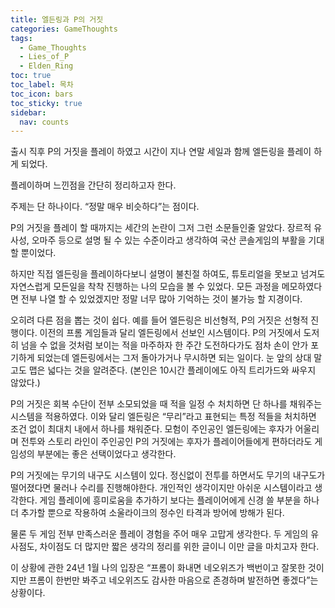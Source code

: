 ```yaml
---
title: 엘든링과 P의 거짓
categories: GameThoughts
tags:
  - Game_Thoughts
  - Lies_of_P
  - Elden_Ring
toc: true
toc_label: 목차
toc_icon: bars
toc_sticky: true
sidebar:
  nav: counts
---
```


출시 직후 P의 거짓을 플레이 하였고 시간이 지나 연말 세일과 함께 엘든링을 플레이 하게 되었다.

플레이하며 느낀점을 간단히 정리하고자 한다.

주제는 단 하나이다. “정말 매우 비슷하다”는 점이다.

P의 거짓을 플레이 할 때까지는 세간의 논란이 그저 그런 소문들인줄 알았다. 장르적 유사성, 오마주 등으로 설명 될 수 있는 수준이라고 생각하여 국산 콘솔게임의 부활을 기대할 뿐이었다.

하지만 직접 엘든링을 플레이하다보니 설명이 불친절 하여도, 튜토리얼을 못보고 넘겨도 자연스럽게 모든일을 착착 진행하는 나의 모습을 볼 수 있었다. 모든 과정을 메모하였다면 전부 나열 할 수 있었겠지만 정말 너무 많아 기억하는 것이 불가능 할 지경이다.

오히려 다른 점을 뽑는 것이 쉽다. 예를 들어 엘든링은 비선형적, P의 거짓은 선형적 진행이다. 이전의 프롬 게임들과 달리 엘든링에서 선보인 시스템이다. P의 거짓에서 도저히 넘을 수 없을 것처럼 보이는 적을 마주하자 한 주간 도전하다가도 점차 손이 안가 포기하게 되었는데 엘든링에서는 그저 돌아가거나 무시하면 되는 일이다. 눈 앞의 상대 말고도 맵은 넓다는 것을 알려준다. (본인은 10시간 플레이에도 아직 트리가드와 싸우지 않았다.)

P의 거짓은 회복 수단이 전부 소모되었을 때 적을 일정 수 처치하면 단 하나를 채워주는 시스템을 적용하였다. 이와 달리 엘든링은 “무리”라고 표현되는 특정 적들을 처치하면 조건 없이 최대치 내에서 하나를 채워준다. 모험이 주인공인 엘든링에는 후자가 어울리며 전투와 스토리 라인이 주인공인 P의 거짓에는 후자가 플레이어들에게 편하더라도 게임성의 부분에는 좋은 선택이었다고 생각한다.

P의 거짓에는 무기의 내구도 시스템이 있다. 정신없이 전투를 하면서도 무기의 내구도가 떨어졌다면 물러나 수리를 진행해야한다. 개인적인 생각이지만 아쉬운 시스템이라고 생각한다. 게임 플레이에 흥미로움을 추가하기 보다는 플레이어에게 신경 쓸 부분을 하나 더 추가할 뿐으로 작용하여 소울라이크의 정수인 타격과 방어에 방해가 된다.

물론 두 게임 전부 만족스러운 플레이 경험을 주어 매우 고맙게 생각한다. 두 게임의 유사점도, 차이점도 더 많지만 짧은 생각의 정리를 위한 글이니 이만 글을 마치고자 한다.

이 상황에 관한 24년 1월 나의 입장은 “프롬이 화내면 네오위즈가 백번이고 잘못한 것이지만 프롬이 한번만 봐주고 네오위즈도 감사한 마음으로 존경하며 발전하면 좋겠다”는 상황이다.
